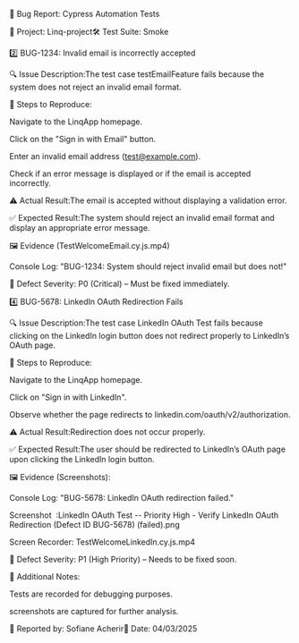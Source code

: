 🐞 Bug Report: Cypress Automation Tests

📌 Project: Linq-project🛠 Test Suite: Smoke

2️⃣ BUG-1234: Invalid email is incorrectly accepted

🔍 Issue Description:The test case testEmailFeature fails because the system does not reject an invalid email format.

📝 Steps to Reproduce:

Navigate to the LinqApp homepage.

Click on the "Sign in with Email" button.

Enter an invalid email address (test@example.com).

Check if an error message is displayed or if the email is accepted incorrectly.

⚠️ Actual Result:The email is accepted without displaying a validation error.

✅ Expected Result:The system should reject an invalid email format and display an appropriate error message.

🖼 Evidence (TestWelcomeEmail.cy.js.mp4)

Console Log: "BUG-1234: System should reject invalid email but does not!"

🚨 Defect Severity: P0 (Critical) – Must be fixed immediately.

4️⃣ BUG-5678: LinkedIn OAuth Redirection Fails

🔍 Issue Description:The test case LinkedIn OAuth Test fails because clicking on the LinkedIn login button does not redirect properly to LinkedIn’s OAuth page.

📝 Steps to Reproduce:

Navigate to the LinqApp homepage.

Click on "Sign in with LinkedIn".

Observe whether the page redirects to linkedin.com/oauth/v2/authorization.

⚠️ Actual Result:Redirection does not occur properly.

✅ Expected Result:The user should be redirected to LinkedIn’s OAuth page upon clicking the LinkedIn login button.

🖼 Evidence (Screenshots):

Console Log: "BUG-5678: LinkedIn OAuth redirection failed."

Screenshot  :LinkedIn OAuth Test -- Priority High - Verify LinkedIn OAuth Redirection (Defect ID BUG-5678) (failed).png

Screen Recorder: TestWelcomeLinkedIn.cy.js.mp4

 

🚨 Defect Severity: P1 (High Priority) – Needs to be fixed soon.

📌 Additional Notes:

Tests are recorded  for debugging purposes.

screenshots are captured for further analysis.

📝 Reported by: Sofiane Acherir📅 Date: 04/03/2025

